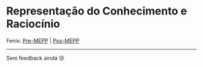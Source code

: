 # Representação do Conhecimento e Raciocínio

Fenix: [Pre-MEPP](https://fenix.tecnico.ulisboa.pt/cursos/meic-a/disciplina-curricular/283003985068067) | [Pos-MEPP](https://fenix.tecnico.ulisboa.pt/cursos/meic-a/disciplina-curricular/1971853845332798)

---
Sem feedback ainda :cry:
